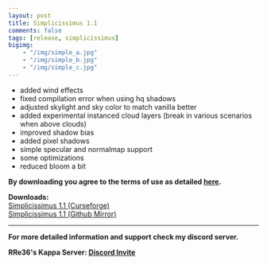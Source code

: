 ```yaml
---
layout: post
title: Simplicissimus 1.1
comments: false
tags: [release, simplicissimus]
bigimg: 
    - "/img/simple_a.jpg"
    - "/img/simple_b.jpg"
    - "/img/simple_c.jpg"
---
```


* added wind effects
* fixed compilation error when using hq shadows
* adjusted skylight and sky color to match vanilla better
* added experimental instanced cloud layers (break in various scenarios when above clouds)
* improved shadow bias
* added pixel shadows
* simple specular and normalmap support
* some optimizations
* reduced bloom a bit

**By downloading you agree to the terms of use as detailed [here](https://rre36.github.io/glProjectsWeb/license/).**

**Downloads:**<br>
[Simplicissimus 1.1 (Curseforge)](https://www.curseforge.com/minecraft/customization/simplicissimus-shader/files/2854581)<br>
[Simplicissimus 1.1 (Github Mirror)](https://github.com/rre36/glsl_simplicissimus/releases/download/v1.1/Simplicissimus_v1.1.zip)

***

**For more detailed information and support check my discord server.**

**RRe36's Kappa Server: [Discord Invite](https://discord.gg/y5xzQ6H)**